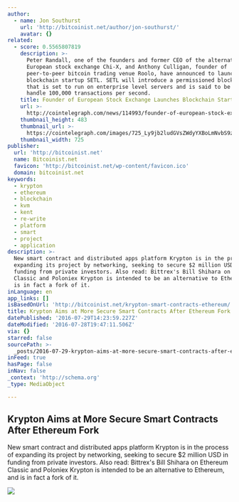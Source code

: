 ```yaml
---
author:
  - name: Jon Southurst
    url: 'http://bitcoinist.net/author/jon-southurst/'
    avatar: {}
related:
  - score: 0.5565807819
    description: >-
      Peter Randall, one of the founders and former CEO of the alternative
      European stock exchange Chi-X, and Anthony Culligan, founder of
      peer-to-peer bitcoin trading venue Roolo, have announced to launch
      blockchain startup SETL. SETL will introduce a permissioned blockchain
      that is set to run on enterprise level servers and is said to be able to
      handle 100,000 transactions per second.
    title: Founder of European Stock Exchange Launches Blockchain Startup
    url: >-
      http://cointelegraph.com/news/114993/founder-of-european-stock-exchange-launches-blockchain-startup
    thumbnail_height: 483
    thumbnail_url: >-
      https://cointelegraph.com/images/725_Ly9jb2ludGVsZWdyYXBoLmNvbS9zdG9yYWdlL3VwbG9hZHMvdmlldy9hM2JkZDNjZWNlYWE0NDIzOGM4MWZiMTVlZjQ2ZmU2OS5wbmc=.jpg
    thumbnail_width: 725
publisher:
  url: 'http://bitcoinist.net'
  name: Bitcoinist.net
  favicon: 'http://bitcoinist.net/wp-content/favicon.ico'
  domain: bitcoinist.net
keywords:
  - krypton
  - ethereum
  - blockchain
  - kvm
  - kent
  - re-write
  - platform
  - smart
  - project
  - application
description: >-
  New smart contract and distributed apps platform Krypton is in the process of
  expanding its project by networking, seeking to secure $2 million USD in
  funding from private investors. Also read: Bittrex's Bill Shihara on Ethereum
  Classic and Poloniex Krypton is intended to be an alternative to Ethereum, and
  is in fact a fork of it.
inLanguage: en
app_links: []
isBasedOnUrl: 'http://bitcoinist.net/krypton-smart-contracts-ethereum/'
title: Krypton Aims at More Secure Smart Contracts After Ethereum Fork
datePublished: '2016-07-29T14:23:59.227Z'
dateModified: '2016-07-28T19:47:11.506Z'
via: {}
starred: false
sourcePath: >-
  _posts/2016-07-29-krypton-aims-at-more-secure-smart-contracts-after-ethereum-f.md
inFeed: true
hasPage: false
inNav: false
_context: 'http://schema.org'
_type: MediaObject

---
```

<article style=""><h1>Krypton Aims at More Secure Smart Contracts After Ethereum Fork</h1><p>New smart contract and distributed apps platform Krypton is in the process of expanding its project by networking, seeking to secure $2 million USD in funding from private investors. Also read: Bittrex's Bill Shihara on Ethereum Classic and Poloniex Krypton is intended to be an alternative to Ethereum, and is in fact a fork of it.</p><img src="http://bitcoinist.net/wp-content/uploads/2016/07/krypton2.jpg" /></article>